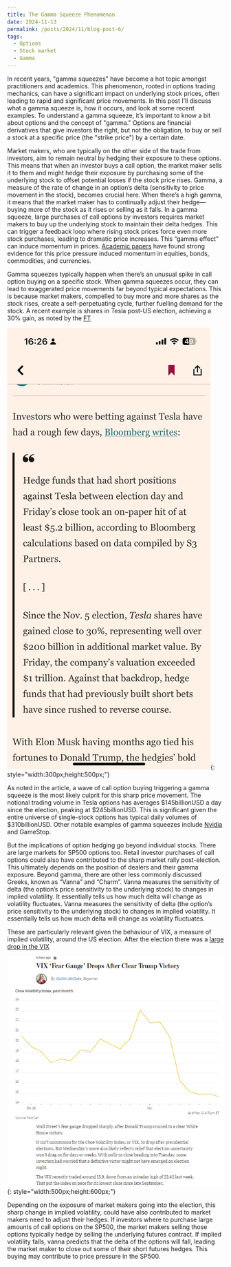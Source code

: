 ```yaml
---
title: The Gamma Squeeze Phenomenon
date: 2024-11-13
permalink: /posts/2024/11/blog-post-6/
tags:
  - Options
  - Stock market
  - Gamma
---
```

In recent years, "gamma squeezes" have become a hot topic amongst practitioners and academics. This phenomenon, rooted in options trading mechanics, can have a significant impact on underlying stock prices, often leading to rapid and significant price movements. In this post I’ll discuss what a gamma squeeze is, how it occurs, and look at some recent examples.
To understand a gamma squeeze, it’s important to know a bit about options and the concept of "gamma." Options are financial derivatives that give investors the right, but not the obligation, to buy or sell a stock at a specific price (the "strike price") by a certain date. 

Market makers, who are typically on the other side of the trade from investors, aim to remain neutral by hedging their exposure to these options. This means that when an investor buys a call option, the market maker sells it to them and might hedge their exposure by purchasing some of the underlying stock to offset potential losses if the stock price rises. Gamma, a measure of the rate of change in an option’s delta (sensitivity to price movement in the stock), becomes crucial here. When there’s a high gamma, it means that the market maker has to continually adjust their hedge—buying more of the stock as it rises or selling as it falls. In a gamma squeeze, large purchases of call options by investors requires market makers to buy up the underlying stock to maintain their delta hedges. This can trigger a feedback loop where rising stock prices force even more stock purchases, leading to dramatic price increases. This “gamma effect” can induce momentum in prices. 
[Academic papers]( https://www.sciencedirect.com/science/article/pii/S0304405X21001598) have found strong evidence for this price pressure induced momentum in equities, bonds, commodities, and currencies. 

Gamma squeezes typically happen when there’s an unusual spike in call option buying on a specific stock. When gamma squeezes occur, they can lead to exaggerated price movements far beyond typical expectations. This is because market makers, compelled to buy more and more shares as the stock rises, create a self-perpetuating cycle, further fuelling demand for the stock. A recent example is shares in Tesla post-US election, achieving a 30% gain, as noted by the [FT]( https://on.ft.com/3O5SmCK)

![Alt text](/assets/images/blog6_fig1.png){: style="width:300px;height:500px;"}

As noted in the article, a wave of call option buying triggering a gamma squeeze is the most likely culprit for this sharp price movement. The notional trading volume in Tesla options has averages $145billionUSD a day since the election, peaking at $245billionUSD. This is significant given the entire universe of single-stock options has typical daily volumes of $310billionUSD. Other notable examples of gamma squeezes include [Nvidia]( https://on.ft.com/45dJXVx) and GameStop.

But the implications of option hedging go beyond individual stocks. There are large markets for SP500 options too. Retail investor purchases of call options could also have contributed to the sharp market rally post-election. This ultimately depends on the position of dealers and their gamma exposure. Beyond gamma, there are other less commonly discussed Greeks, known as “Vanna” and “Charm”.  Vanna measures the sensitivity of delta (the option’s price sensitivity to the underlying stock) to changes in implied volatility. It essentially tells us how much delta will change as volatility fluctuates. Vanna measures the sensitivity of delta (the option’s price sensitivity to the underlying stock) to changes in implied volatility. It essentially tells us how much delta will change as volatility fluctuates.

These are particularly relevant given the behaviour of VIX, a measure of implied volatility, around the US election. After the election there was a [large drop in the VIX]( https://www.wsj.com/livecoverage/stock-market-today-fed-meeting-dow-nasdaq-sp500-live-11-06-2024/card/vix-fear-gauge-drops-after-clear-trump-victory-STqrret14S2URVmn5sPx)

![Alt text](/assets/images/blog6_fig2.png){: style="width:500px;height:600px;"}

Depending on the exposure of market makers going into the election, this sharp change in implied volatility, could have also contributed to market makers need to adjust their hedges. If investors where to purchase large amounts of call options on the SP500, the market makers selling those options typically hedge by selling the underlying futures contract. If implied volatility falls, vanna predicts that the delta of the options will fall, leading the market maker to close out some of their short futures hedges. This buying may contribute to price pressure in the SP500.

